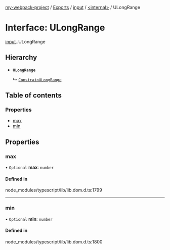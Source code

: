 [my-webpack-project](../README.md) / [Exports](../modules.md) / [input](../modules/input.md) / [<internal\>](../modules/input._internal_.md) / ULongRange

# Interface: ULongRange

[input](../modules/input.md).[<internal>](../modules/input._internal_.md).ULongRange

## Hierarchy

- **`ULongRange`**

  ↳ [`ConstrainULongRange`](input._internal_.ConstrainULongRange.md)

## Table of contents

### Properties

- [max](input._internal_.ULongRange.md#max)
- [min](input._internal_.ULongRange.md#min)

## Properties

### max

• `Optional` **max**: `number`

#### Defined in

node_modules/typescript/lib/lib.dom.d.ts:1799

___

### min

• `Optional` **min**: `number`

#### Defined in

node_modules/typescript/lib/lib.dom.d.ts:1800
